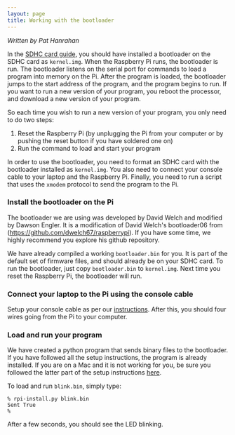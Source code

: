 ```yaml
---
layout: page
title: Working with the bootloader
---
```


*Written by Pat Hanrahan*

In the [SDHC card guide](/guides/sd), you should have installed a bootloader on
the SDHC card as `kernel.img`. When the Raspberry Pi runs, the bootloader is
run. The bootloader listens on the serial port for commands to load a program
into memory on the Pi. After the program is loaded, the bootloader jumps to the
start address of the program, and the program begins to run. If you want to run
a new version of your program, you reboot the processor, and download a new
version of your program.

So each time you wish to run a new version of your program, you only need to do
two steps:

1.  Reset the Raspberry Pi (by unplugging the Pi from your computer or by
    pushing the reset button if you have soldered one on)
2.  Run the command to load and start your program

In order to use the bootloader, you need to format an SDHC card with the
bootloader installed as `kernel.img`. You also need to connect your console
cable to your laptop and the Raspberry Pi. Finally, you need to run a script
that uses the `xmodem` protocol to send the program to the Pi.

### Install the bootloader on the Pi

The bootloader we are using was developed by David Welch and modified by Dawson
Engler. It is a modification of David Welch's bootloader06 from
(https://github.com/dwelch67/raspberrypi). If you have some time, we highly
recommend you explore his github repository.

We have already compiled a working `bootloader.bin` for you. It is part of the
default set of firmware files, and should already be on your SDHC card. To run
the bootloader, just copy `bootloader.bin` to `kernel.img`. Next time you reset
the Raspberry Pi, the bootloader will run.

### Connect your laptop to the Pi using the console cable

Setup your console cable as per our [instructions](/guides/console). After
this, you should four wires going from the Pi to your computer.

### Load and run your program 

We have created a python program that sends binary files to the bootloader. If
you have followed all the setup instructions, the program is already installed.
If you are on a Mac and it is not working for you, be sure you followed the
latter part of the setup instructions [here](/guides/mac_toolchain).

To load and run `blink.bin`, simply type:

    % rpi-install.py blink.bin
    Sent True
    %

After a few seconds, you should see the LED blinking.

